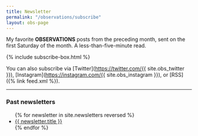 ```yaml
---
title: Newsletter
permalink: "/observations/subscribe"
layout: obs-page
---
```


My favorite **OBSERVATIONS** posts from the preceding month, sent on the first Saturday of the month. A less-than-five-minute read.

{% include subscribe-box.html %}

You can also subscribe via [Twitter](https://twitter.com/{{ site.obs_twitter }}), [Instagram](https://instagram.com/{{ site.obs_instagram }}), or [RSS]({% link feed.xml %}).

***

### Past newsletters

<ul>
  {% for newsletter in site.newsletters reversed %}
    <li>
      <a href="{{ newsletter.url }}">{{ newsletter.title }}</a>
    </li>
  {% endfor %}
</ul>